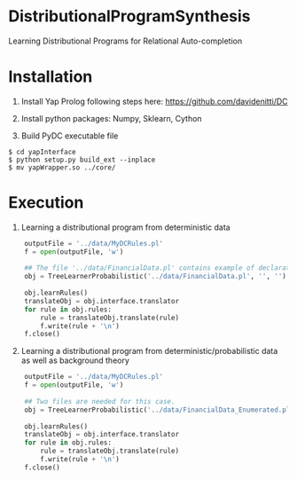 # DistributionalProgramSynthesis
Learning Distributional Programs for Relational Auto-completion

Installation
============

1) Install Yap Prolog following steps here: https://github.com/davidenitti/DC

2) Install python packages: Numpy, Sklearn, Cython

3) Build PyDC executable file
```
$ cd yapInterface
$ python setup.py build_ext --inplace
$ mv yapWrapper.so ../core/
```
   	
Execution 
=========

1) Learning a distributional program from deterministic data
```python
    outputFile = '../data/MyDCRules.pl'
    f = open(outputFile, 'w')
    
    ## The file '../data/FinancialData.pl' contains example of declarative bias needed for the deterministic case 
    obj = TreeLearnerProbabilistic('../data/FinancialData.pl', '', '')
    
    obj.learnRules()
    translateObj = obj.interface.translator
    for rule in obj.rules:
        rule = translateObj.translate(rule)
        f.write(rule + '\n')
    f.close()
```


2) Learning a distributional program from deterministic/probabilistic data as well as background theory
```python
    outputFile = '../data/MyDCRules.pl'
    f = open(outputFile, 'w')
    
    ## Two files are needed for this case. 
    obj = TreeLearnerProbabilistic('../data/FinancialData_Enumerated.pl', '../data/FinancialDataDC.pl', '')
    
    obj.learnRules()
    translateObj = obj.interface.translator
    for rule in obj.rules:
        rule = translateObj.translate(rule)
        f.write(rule + '\n')
    f.close()
```
